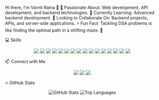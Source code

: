 Hi there, I'm Varnit Raina 👋
👀 Passionate About: Web development, API development, and backend technologies.
🌱 Currently Learning: Advanced backend development.
💞️ Looking to Collaborate On: Backend projects, APIs, and server-side applications.
⚡ Fun Fact: Tackling DSA problems is like finding the optimal path in a shifting maze. 🚀

💻 Skills
<p align="center"> <img src="https://img.shields.io/badge/C-%2300599C.svg?style=for-the-badge&logo=c&logoColor=white"/> <img src="https://img.shields.io/badge/Java-%23ED8B00.svg?style=for-the-badge&logo=openjdk&logoColor=white"/> <img src="https://img.shields.io/badge/Python-%2314354C.svg?style=for-the-badge&logo=python&logoColor=white"/> <img src="https://img.shields.io/badge/JavaScript-%23F7DF1E.svg?style=for-the-badge&logo=javascript&logoColor=black"/> <img src="https://img.shields.io/badge/HTML5-%23E34F26.svg?style=for-the-badge&logo=html5&logoColor=white"/> <img src="https://img.shields.io/badge/CSS3-%231572B6.svg?style=for-the-badge&logo=css3&logoColor=white"/> <img src="https://img.shields.io/badge/Node.js-%23339933.svg?style=for-the-badge&logo=nodedotjs&logoColor=white"/> <img src="https://img.shields.io/badge/Express.js-%23000000.svg?style=for-the-badge&logo=express&logoColor=white"/> <img src="https://img.shields.io/badge/EJS-%2300C7B7.svg?style=for-the-badge&logo=ejs&logoColor=white"/> <img src="https://img.shields.io/badge/Bootstrap-%237952B3.svg?style=for-the-badge&logo=bootstrap&logoColor=white"/> <img src="https://img.shields.io/badge/SQL-%2300758F.svg?style=for-the-badge&logo=postgresql&logoColor=white"/> <img src="https://img.shields.io/badge/MongoDB-%2347A248.svg?style=for-the-badge&logo=mongodb&logoColor=white"/> <img src="https://img.shields.io/badge/Matplotlib-%23F2C94C.svg?style=for-the-badge&logo=python&logoColor=black"/> <img src="https://img.shields.io/badge/Pandas-%23150458.svg?style=for-the-badge&logo=pandas&logoColor=white"/> <img src="https://img.shields.io/badge/Seaborn-%2343853D.svg?style=for-the-badge&logo=python&logoColor=white"/> <img src="https://img.shields.io/badge/NumPy-%23013243.svg?style=for-the-badge&logo=numpy&logoColor=white"/> </p>
📫 Connect with Me
<p align="center"> <a href="https://www.linkedin.com/in/varnit-raina-a4ba56231/"><img src="https://img.shields.io/badge/LinkedIn-%230077B5.svg?style=for-the-badge&logo=linkedin&logoColor=white"/></a> <a href="https://www.instagram.com/varnit_raina/"><img src="https://img.shields.io/badge/Instagram-%23E4405F.svg?style=for-the-badge&logo=instagram&logoColor=white"/></a> <a href="https://leetcode.com/u/VarnitRaina/"><img src="https://img.shields.io/badge/LeetCode-%23FFA116.svg?style=for-the-badge&logo=leetcode&logoColor=black"/></a> </p>
🔥 GitHub Stats
<p align="center"> <img src="https://github-readme-stats.vercel.app/api?username=VarnitRaina&show_icons=true&theme=radical" alt="GitHub Stats" /> <img src="https://github-readme-stats.vercel.app/api/top-langs/?username=VarnitRaina&layout=compact&theme=radical" alt="Top Languages" /> </p>
<!---
VarnitRaina/VarnitRaina is a ✨ special ✨ repository because its `README.md` (this file) appears on your GitHub profile.
You can click the Preview link to take a look at your changes.
--->
